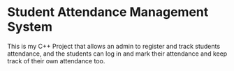 # Student Attendance Management System
 This is my C++ Project that allows an admin to register and track students attendance, and the students can log in and mark their attendance and keep track of their own attendance too.
